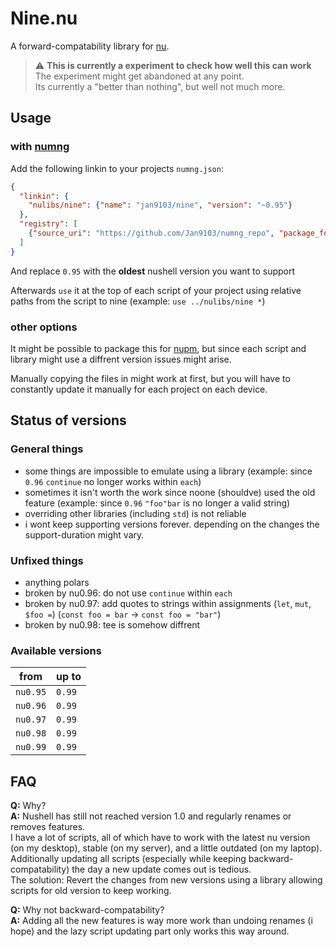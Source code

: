 # Nine.nu

A forward-compatability library for [nu][].

> ⚠️ **This is currently a experiment to check how well this can work**  
> The experiment might get abandoned at any point.  
> Its currently a "better than nothing", but well not much more.


## Usage 

### with [numng][]

Add the following linkin to your projects `numng.json`:

```json
{
  "linkin": {
    "nulibs/nine": {"name": "jan9103/nine", "version": "~0.95"}
  },
  "registry": [
    {"source_uri": "https://github.com/Jan9103/numng_repo", "package_format": "numng", "path_offset": "repo"}
  ]
}
```

And replace `0.95` with the **oldest** nushell version you want to support

Afterwards `use` it at the top of each script of your project using relative paths from the script to nine (example: `use ../nulibs/nine *`)


### other options

It might be possible to package this for [nupm][], but since each script and library might use a diffrent version issues might arise.

Manually copying the files in might work at first, but you will have to constantly update it manually for each project on each device.


## Status of versions

### General things

* some things are impossible to emulate using a library (example: since `0.96` `continue` no longer works within `each`)
* sometimes it isn't worth the work since noone (shouldve) used the old feature (example: since `0.96` `"foo"bar` is no longer a valid string)
* overriding other libraries (including `std`) is not reliable
* i wont keep supporting versions forever. depending on the changes the support-duration might vary.


### Unfixed things

* anything polars
* broken by nu0.96: do not use `continue` within `each`
* broken by nu0.97: add quotes to strings within assignments (`let`, `mut`, `$foo =`) (`const foo = bar` -> `const foo = "bar"`)
* broken by nu0.98: tee is somehow diffrent


### Available versions

from | up to
--- | ---
`nu0.95` | `0.99`
`nu0.96` | `0.99`
`nu0.97` | `0.99`
`nu0.98` | `0.99`
`nu0.99` | `0.99`


## FAQ

**Q:** Why?  
**A:** Nushell has still not reached version 1.0 and regularly renames or removes features.  
I have a lot of scripts, all of which have to work with the latest nu version (on my desktop), stable (on my server), and a little outdated (on my laptop).  
Additionally updating all scripts (especially while keeping backward-compatability) the day a new update comes out is tedious.  
The solution: Revert the changes from new versions using a library allowing scripts for old version to keep working.

**Q:** Why not backward-compatability?  
**A:** Adding all the new features is way more work than undoing renames (i hope) and the lazy script updating part only works this way around.


[nu]: https://nushell.sh
[numng]: https://github.com/jan9103/numng
[nupm]: https://github.com/nushell/nupm
